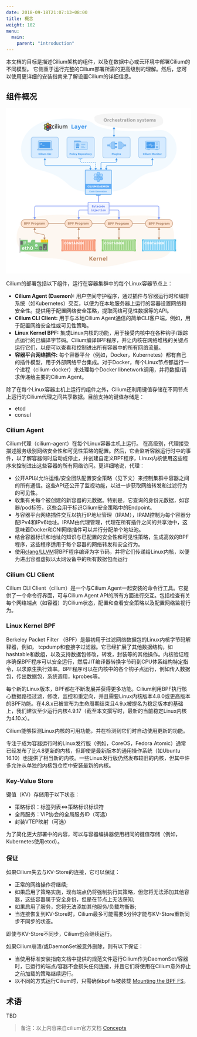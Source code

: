 ```yaml
---
date: 2018-09-18T21:07:13+08:00
title: 概念
weight: 102
menu:
  main:
    parent: "introduction"
---
```


本文档的目标是描述Cilium架构的组件，以及在数据中心或云环境中部署Cilium的不同模型。 它侧重于运行完整的Cilium部署所需的更高级别的理解。然后，您可以使用更详细的安装指南来了解设置Cilium的详细信息。

## 组件概况

![](images/cilium-arch.png)

Cilium的部署包括以下组件，运行在容器集群中的每个Linux容器节点上：

- **Cilium Agent (Daemon):** 用户空间守护程序，通过插件与容器运行时和编排系统（如Kubernetes）交互，以便为在本地服务器上运行的容器设置网络和安全性。提供用于配置网络安全策略，提取网络可见性数据等的API。
- **Cilium CLI Client:** 用于与本地Cilium Agent通信的简单CLI客户端，例如，用于配置网络安全性或可见性策略。
- **Linux Kernel BPF:** 集成Linux内核的功能，用于接受内核中在各种钩子/跟踪点运行的已编译字节码。Cilium编译BPF程序，并让内核在网络堆栈的关键点运行它们，以便可以查看和控制进出所有容器中的所有网络流量。
- **容器平台网络插件:** 每个容器平台（例如，Docker，Kubernetes）都有自己的插件模型，用于外部网络平台集成。对于Docker，每个Linux节点都运行一个进程（cilium-docker）来处理每个Docker libnetwork调用，并将数据/请求传递给主要的Cilium Agent。

除了在每个Linux容器主机上运行的组件之外，Cilium还利用键值存储在不同节点上运行的Cilium代理之间共享数据。目前支持的键值存储是：

- etcd
- consul


### Cilium Agent

Cilium代理（cilium-agent）在每个Linux容器主机上运行。 在高级别，代理接受描述服务级别网络安全性和可见性策略的配置。然后，它会监听容器运行时中的事件，以了解容器何时启动或停止，并创建自定义BPF程序，Linux内核使用这些程序来控制进出这些容器的所有网络访问。更详细地说，代理：

- 公开API以允许运维/安全团队配置安全策略（见下文）来控制集群中容器之间的所有通信。这些API还公开了监视功能，以进一步获取网络转发和过滤行为的可见性。
- 收集有关每个被创建的新容器的元数据。特别是，它查询的身份元数据，如容器/pod标签，这些会用于标识Cilium安全策略中的Endpoint。
- 与容器平台网络插件交互以执行IP地址管理（IPAM），IPAM控制为每个容器分配IPv4和IPv6地址。IPAM由代理管理，代理在所有插件之间的共享池中，这意味着Docker和CNI网络插件可以并行分配单个地址池。
- 结合容器标识和地址的知识与已配置的安全性和可见性策略，生成高效的BPF程序，这些程序适用于每个容器的网络转发和安全行为。
- 使用[clang/LLVM](https://clang.llvm.org/)将BPF程序编译为字节码，并将它们传递给Linux内核，以便为进出容器虚拟以太网设备中的所有数据包而运行

### Cilium CLI Client

Cilium CLI Client（cilium）是一个与Cilium Agent一起安装的命令行工具。它提供了一个命令行界面，可与Cilium Agent API的所有方面进行交互。包括检查有关每个网络端点（如容器）的Cilium状态，配置和查看安全策略以及配置网络监视行为。

### Linux Kernel BPF

Berkeley Packet Filter （BPF）是最初用于过滤网络数据包的Linux内核字节码解释器，例如， tcpdump和套接字过滤器。它已经扩展了其他数据结构，如hashtable和数组，以及支持数据包修改，转发，封装等的其他操作。内核验证程序确保BPF程序可以安全运行，然后JIT编译器转换字节码到CPU体系结构特定指令，以求原生执行效率。BPF程序可以在内核中的各个钩子点运行，例如传入数据包，传出数据包，系统调用，kprobes等。

每个新的Linux版本，BPF都在不断发展并获得更多功能。Cilium利用BPF执行核心数据路径过滤，修改，监控和重定向，并且需要Linux内核版本4.8.0或更高版本的BPF功能。在4.8.x已被宣布为生命周期结束且4.9.x被提名为稳定版本的基础上，我们建议至少运行内核4.9.17（截至本文撰写时，最新的当前稳定Linux内核为4.10.x）。

Cilium能够探测Linux内核的可用功能，并在检测到它们时自动使用更新的功能。

专注于成为容器运行时的Linux发行版（例如，CoreOS，Fedora Atomic）通常已经发布了比4.8更新的内核，但即使是最新版本的通用操作系统（如Ubuntu 16.10）也提供了相当新的内核。一些Linux发行版仍然发布较旧的内核，但其中许多允许从单独的内核包仓库中安装最新的内核。

### Key-Value Store

键值（KV）存储用于以下状态：

- 策略标识：标签列表<=>策略标识标识符
- 全局服务：VIP协会的全局服务ID（可选）
- 封装VTEP映射（可选）

为了简化更大部署中的内容，可以与容器编排器使用相同的键值存储（例如，Kubernetes使用etcd）。

### 保证

如果Cilium失去与KV-Store的连接，它可以保证：

- 正常的网络操作将继续;
- 如果启用了策略实施，现有端点仍将强制执行其策略，但您将无法添加其他容器，这些容器属于安全身份，但是在节点上无法获知;
- 如果启用了服务，您将无法添加其他服务/负载均衡器;
- 当连接恢复到KV-Store时，Cilium最多可能需要5分钟才能与KV-Store重新同步不同步的状态。

即使与KV-Store不同步，Cilium也会继续运行。

如果Cilium崩溃/或DaemonSet被意外删除，则有以下保证：

- 当使用标准安装指南文档中提供的规范文件运行Cilium作为DaemonSet/容器时，已运行的端点/容器不会损失任何连接，并且它们将使用在Cilium意外停止之前加载的策略继续运行。
- 以不同的方式运行Cilium时，只需确保bpf fs被装载 [Mounting the BPF FS](https://cilium.readthedocs.io/en/v1.2/kubernetes/install/standard/#admin-mount-bpffs)。

## 术语

TBD

> 备注：以上内容来自cilium官方文档 [Concepts](https://cilium.readthedocs.io/en/v1.2/concepts/)